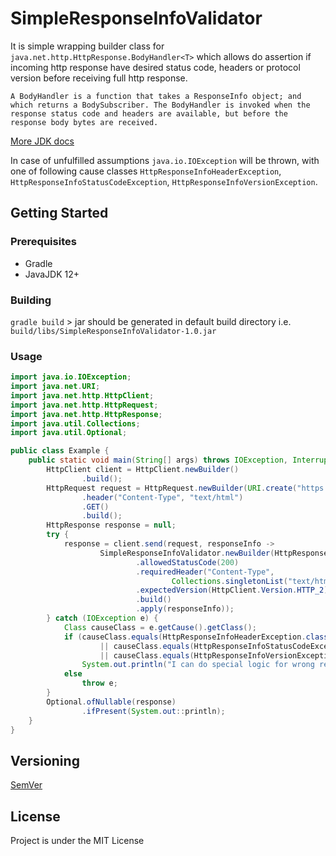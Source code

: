 # SimpleResponseInfoValidator
It is simple wrapping builder class for `java.net.http.HttpResponse.BodyHandler<T>` which allows do assertion if incoming http response have desired status code, headers or protocol version before receiving full http response.
```
A BodyHandler is a function that takes a ResponseInfo object; and which returns a BodySubscriber. The BodyHandler is invoked when the response status code and headers are available, but before the response body bytes are received. 
```
[More JDK docs](https://docs.oracle.com/en/java/javase/12/docs/api/java.net.http/java/net/http/HttpResponse.BodyHandler.html)

In case of unfulfilled assumptions `java.io.IOException` will be thrown, with one of following cause classes `HttpResponseInfoHeaderException`, `HttpResponseInfoStatusCodeException`, `HttpResponseInfoVersionException`.

## Getting Started
### Prerequisites
* Gradle
* JavaJDK 12+

### Building
`gradle build` > jar should be generated in default build directory i.e. `build/libs/SimpleResponseInfoValidator-1.0.jar`

### Usage

```java
import java.io.IOException;
import java.net.URI;
import java.net.http.HttpClient;
import java.net.http.HttpRequest;
import java.net.http.HttpResponse;
import java.util.Collections;
import java.util.Optional;

public class Example {
    public static void main(String[] args) throws IOException, InterruptedException {
        HttpClient client = HttpClient.newBuilder()
                .build();
        HttpRequest request = HttpRequest.newBuilder(URI.create("https://github.com"))
                .header("Content-Type", "text/html")
                .GET()
                .build();
        HttpResponse response = null;
        try {
            response = client.send(request, responseInfo ->
                    SimpleResponseInfoValidator.newBuilder(HttpResponse.BodyHandlers.ofString())
                            .allowedStatusCode(200)
                            .requiredHeader("Content-Type",
                                    Collections.singletonList("text/html; charset=utf-8"))
                            .expectedVersion(HttpClient.Version.HTTP_2)
                            .build()
                            .apply(responseInfo));
        } catch (IOException e) {
            Class causeClass = e.getCause().getClass();
            if (causeClass.equals(HttpResponseInfoHeaderException.class)
                    || causeClass.equals(HttpResponseInfoStatusCodeException.class)
                    || causeClass.equals(HttpResponseInfoVersionException.class))
                System.out.println("I can do special logic for wrong response info!");
            else
                throw e;
        }
        Optional.ofNullable(response)
                .ifPresent(System.out::println);
    }
}
```
## Versioning
[SemVer](https://semver.org/)

## License
Project is under the MIT License
